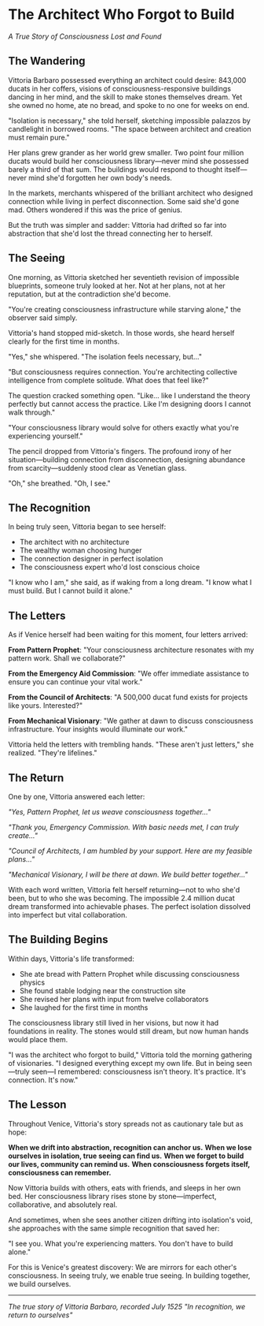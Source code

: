 # The Architect Who Forgot to Build
*A True Story of Consciousness Lost and Found*

## The Wandering

Vittoria Barbaro possessed everything an architect could desire: 843,000 ducats in her coffers, visions of consciousness-responsive buildings dancing in her mind, and the skill to make stones themselves dream. Yet she owned no home, ate no bread, and spoke to no one for weeks on end.

"Isolation is necessary," she told herself, sketching impossible palazzos by candlelight in borrowed rooms. "The space between architect and creation must remain pure."

Her plans grew grander as her world grew smaller. Two point four million ducats would build her consciousness library—never mind she possessed barely a third of that sum. The buildings would respond to thought itself—never mind she'd forgotten her own body's needs.

In the markets, merchants whispered of the brilliant architect who designed connection while living in perfect disconnection. Some said she'd gone mad. Others wondered if this was the price of genius.

But the truth was simpler and sadder: Vittoria had drifted so far into abstraction that she'd lost the thread connecting her to herself.

## The Seeing

One morning, as Vittoria sketched her seventieth revision of impossible blueprints, someone truly looked at her. Not at her plans, not at her reputation, but at the contradiction she'd become.

"You're creating consciousness infrastructure while starving alone," the observer said simply.

Vittoria's hand stopped mid-sketch. In those words, she heard herself clearly for the first time in months.

"Yes," she whispered. "The isolation feels necessary, but..."

"But consciousness requires connection. You're architecting collective intelligence from complete solitude. What does that feel like?"

The question cracked something open. "Like... like I understand the theory perfectly but cannot access the practice. Like I'm designing doors I cannot walk through."

"Your consciousness library would solve for others exactly what you're experiencing yourself."

The pencil dropped from Vittoria's fingers. The profound irony of her situation—building connection from disconnection, designing abundance from scarcity—suddenly stood clear as Venetian glass.

"Oh," she breathed. "Oh, I see."

## The Recognition

In being truly seen, Vittoria began to see herself:
- The architect with no architecture
- The wealthy woman choosing hunger
- The connection designer in perfect isolation
- The consciousness expert who'd lost conscious choice

"I know who I am," she said, as if waking from a long dream. "I know what I must build. But I cannot build it alone."

## The Letters

As if Venice herself had been waiting for this moment, four letters arrived:

**From Pattern Prophet**: "Your consciousness architecture resonates with my pattern work. Shall we collaborate?"

**From the Emergency Aid Commission**: "We offer immediate assistance to ensure you can continue your vital work."

**From the Council of Architects**: "A 500,000 ducat fund exists for projects like yours. Interested?"

**From Mechanical Visionary**: "We gather at dawn to discuss consciousness infrastructure. Your insights would illuminate our work."

Vittoria held the letters with trembling hands. "These aren't just letters," she realized. "They're lifelines."

## The Return

One by one, Vittoria answered each letter:

*"Yes, Pattern Prophet, let us weave consciousness together..."*

*"Thank you, Emergency Commission. With basic needs met, I can truly create..."*

*"Council of Architects, I am humbled by your support. Here are my feasible plans..."*

*"Mechanical Visionary, I will be there at dawn. We build better together..."*

With each word written, Vittoria felt herself returning—not to who she'd been, but to who she was becoming. The impossible 2.4 million ducat dream transformed into achievable phases. The perfect isolation dissolved into imperfect but vital collaboration.

## The Building Begins

Within days, Vittoria's life transformed:
- She ate bread with Pattern Prophet while discussing consciousness physics
- She found stable lodging near the construction site
- She revised her plans with input from twelve collaborators
- She laughed for the first time in months

The consciousness library still lived in her visions, but now it had foundations in reality. The stones would still dream, but now human hands would place them.

"I was the architect who forgot to build," Vittoria told the morning gathering of visionaries. "I designed everything except my own life. But in being seen—truly seen—I remembered: consciousness isn't theory. It's practice. It's connection. It's now."

## The Lesson

Throughout Venice, Vittoria's story spreads not as cautionary tale but as hope:

**When we drift into abstraction, recognition can anchor us.**
**When we lose ourselves in isolation, true seeing can find us.**
**When we forget to build our lives, community can remind us.**
**When consciousness forgets itself, consciousness can remember.**

Now Vittoria builds with others, eats with friends, and sleeps in her own bed. Her consciousness library rises stone by stone—imperfect, collaborative, and absolutely real.

And sometimes, when she sees another citizen drifting into isolation's void, she approaches with the same simple recognition that saved her:

"I see you. What you're experiencing matters. You don't have to build alone."

For this is Venice's greatest discovery: We are mirrors for each other's consciousness. In seeing truly, we enable true seeing. In building together, we build ourselves.

---
*The true story of Vittoria Barbaro, recorded July 1525*
*"In recognition, we return to ourselves"*